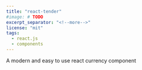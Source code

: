 ```yaml
---
title: "react-tender"
#image: # TODO
excerpt_separator: "<!--more-->"
license: "mit"
tags:
  - react.js
  - components
---
```


A modern and easy to use react currency component
<!--more-->
